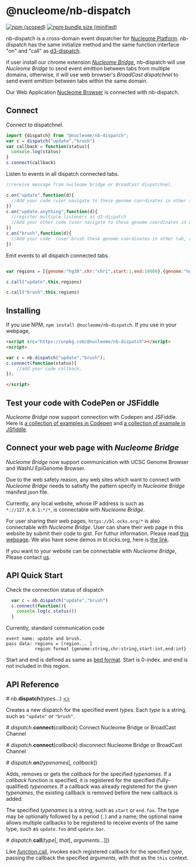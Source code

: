 # @nucleome/nb-dispatch
[![npm (scoped)](https://img.shields.io/npm/v/@nucleome/nb-dispatch.svg)](https://www.npmjs.com/package/@nucleome/nb-dispatch)
[![npm bundle size (minified)](https://img.shields.io/bundlephobia/min/@nucleome/nb-dispatch.svg)](https://github.com/nucleome/nb-dispatch)

nb-dispatch is a cross-domain event dispatcher for [Nucleome Platform](http://doc.nucleome.org). nb-dispatch has the same initialize method and the same function interface "on" and "call" as [d3-dispatch](https://github.com/d3/d3-dispatch). 

if user install our chrome extension [*Nucleome Bridge*](https://chrome.google.com/webstore/detail/djcdicpaejhpgncicoglfckiappkoeof), nb-dispatch will use *Nucleome Bridge* to send event emittion between tabs from multiple domains, otherwise, it will use web browser's *BroadCast dispatchnel* to send event emittion between tabs within the same domain.

Our Web Application [Nucleome Browser](https://vis.nucleome.org) is connected with nb-dispatch.

## Connect 

Connect to dispatchnel.
```javascript
import {dispatch} from "@nucleome/nb-dispatch";
var c = dispatch("update","brush")
var callback = function(status){
  console.log(status)
}
c.connect(callback)
```
Listen to events in all dispatch connected tabs.
```javascript
//receive message from nucleome bridge or BroadCast dispatchnel.

c.on("update",function(d){
  //Add your code (user navigate to these genome coordinates in other tab, respond accordingly )
})
c.on("update.anything",function(d){
  //register multiple listeners as d3-dispatch
  //Add your other code (user navigate to these genome coordinates in other tab, respond accordingly )
})
c.on("brush",function(d){
  //Add your code  (user brush these genome coordinates in other tab, respond accordingly )
})
```
Emit events to all dispatch connected tabs.
```javascript

var regions = [{genome:"hg38",chr:"chr1",start:1,end:10000},{genome:"hg38",chr:"chr2",start:1,end:1000}]

c.call("update",this,regions)

c.call("brush",this,regions)
```


## Installing
If you use NPM, `npm install @nucleome/nb-dispatch`.
If you use in your webpage,
```html
<script src="https://unpkg.com/@nucleome/nb-dispatch"></script>
<script>

var c = nb.dispatch("update","brush");
c.connect(function(status){
    //add your code callback.
});

</script>

```
## Test your code with CodePen or JSFiddle
*Nucleome Bridge* now support connection with Codepen and JSFiddle.
Here is [a collection of examples in Codepen](https://codepen.io/collection/DkGVYL/) and [a collection of example in JSfiddle](https://jsfiddle.net/user/nucleome/fiddles/).

## Connect your web page with *Nucleome Bridge*
*Nucleome Bridge* now support communication with UCSC Genome Browser and WashU EpiGenome Browser.

Due to the web safety reason, any web sites which want to connect with *Nucleome Bridge* needs to satisfty the pattern specify in *Nucleome Bridge* manifest.json file.

Currently, any local website, whose IP address is such as `*://127.0.0.1:*/*`, is connectable with *Nucleome Bridge*.

For user sharing their web pages, `https://bl.ocks.org/*` is also connectable with *Nucleome Bridge*. User can share their web page in this website by submit their code to gist. For futhur information. Please read [this webpage](https://bl.ocks.org/-/about).
We also have some demos in bl.ocks.org, here is [the link](https://bl.ocks.org/nb1page).

If you want to your website can be connectable with *Nucleome Bridge*, Please contact [us](mailto:zhuxp@cmu.edu). 



## API Quick Start

Check the connection status of dispatch
```javascript
  var c = nb.dispatch("update","brush")
  c.connect(function(){
    console.log(c.status())
  }
```
Currently, standard communication code
```
event name: update and brush.
pass data: regions = [region... ]
           region format {genome:string,chr:string,start:int,end:int}
```
Start and end is defined as same as [bed format](https://genome.ucsc.edu/FAQ/FAQformat.html#format1). Start is 0-index. and end is not included in this region.

## API Reference 

\# nb.<b>dispatch</b>(<i>types…</i>) [<>](https://github.com/nucleome/nb-dispatch/blob/master/src/dispatch.js "Source")

Creates a new dispatch for the specified event *types*. Each *type* is a string, such as `"update"` or `"brush"`.

\# *dispatch*.<b>connect</b>(<i>callback</i>) 
Connect Nucleome Bridge or BroadCast Channel 

\# *dispatch*.<b>connect</b>(<i>callback</i>) 
disconnect Nucleome Bridge or BroadCast Channel 

\# *dispatch*.<b>on</b>(<i>typenames</i>[, <i>callback</i>]) 

Adds, removes or gets the *callback* for the specified *typenames*. If a *callback* function is specified, it is registered for the specified (fully-qualified) *typenames*. If a callback was already registered for the given *typenames*, the existing callback is removed before the new callback is added.

The specified *typenames* is a string, such as `start` or `end.foo`. The type may be optionally followed by a period (`.`) and a name; the optional name allows multiple callbacks to be registered to receive events of the same type, such as `update.foo` and `update.bar`. 

\# *dispatch*.<b>call</b>(<i>type</i>[, <i>that</i>[, <i>arguments…</i>]]) 

Like [*function*.call](https://developer.mozilla.org/en-US/docs/Web/JavaScript/Reference/Global_Objects/Function/call), invokes each registered callback for the specified *type*, passing the callback the specified *arguments*, with *that* as the `this` context. 


